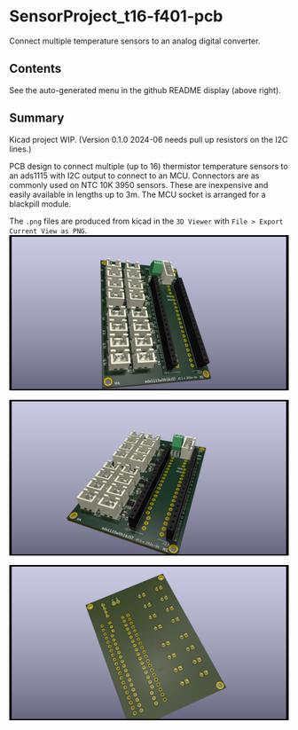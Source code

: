 # SensorProject_t16-f401-pcb
Connect multiple temperature sensors to an analog digital converter.

##  Contents

See the auto-generated menu in the github README display (above right).

## Summary

Kicad project WIP. (Version 0.1.0 2024-06 needs pull up resistors on the I2C lines.)

PCB design to connect multiple (up to 16) thermistor temperature sensors to an ads1115 with I2C
output to connect to an MCU. Connectors are  as commonly used on NTC 10K 3950 sensors.
These are inexpensive and easily available in lengths up to 3m. 
The MCU socket is arranged for a blackpill module.

The `.png` files are produced from kicad  in the `3D Viewer`  with `File > Export Current View as PNG`.
![alt text](Graphics/SensorProject_t16-f401-pcb_top1.png)

![alt text](Graphics/SensorProject_t16-f401-pcb_top2.png)

![alt text](Graphics/SensorProject_t16-f401-pcb_bottom1.png)


